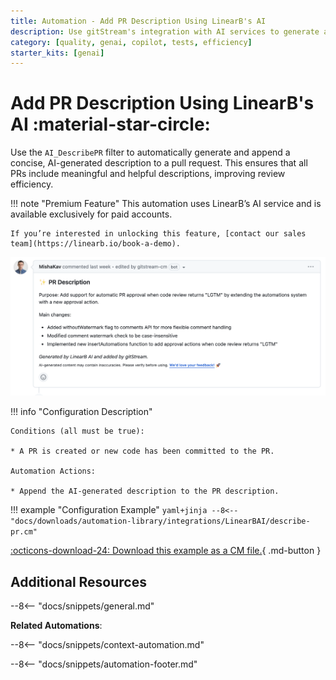 ```yaml
---
title: Automation - Add PR Description Using LinearB's AI
description: Use gitStream's integration with AI services to generate a summary of the changes in the PR.
category: [quality, genai, copilot, tests, efficiency]
starter_kits: [genai]
---
```

# Add PR Description Using LinearB's AI :material-star-circle:

<!-- --8<-- [start:example]-->
Use the `AI_DescribePR` filter to automatically generate and append a concise, AI-generated description to a pull request. This ensures that all PRs include meaningful and helpful descriptions, improving review efficiency.

!!! note "Premium Feature"
    This automation uses LinearB’s AI service and is available exclusively for paid accounts.  

    If you’re interested in unlocking this feature, [contact our sales team](https://linearb.io/book-a-demo).

![summarized-pr](/automations/integrations/LinearBAI/describe-pr/LinearB-AI-describe-pr.png)

!!! info "Configuration Description"

    Conditions (all must be true):

    * A PR is created or new code has been committed to the PR.

    Automation Actions:

    * Append the AI-generated description to the PR description.

!!! example "Configuration Example"
    ```yaml+jinja
    --8<-- "docs/downloads/automation-library/integrations/LinearBAI/describe-pr.cm"
    ```
    <div class="result" markdown>
        <span>
        [:octicons-download-24: Download this example as a CM file.](/downloads/automation-library/integrations/LinearBAI/describe-pr.cm){ .md-button }
        </span>
    </div>
<!-- --8<-- [end:example]-->

## Additional Resources

--8<-- "docs/snippets/general.md"

**Related Automations**:

--8<-- "docs/snippets/context-automation.md"

--8<-- "docs/snippets/automation-footer.md"
